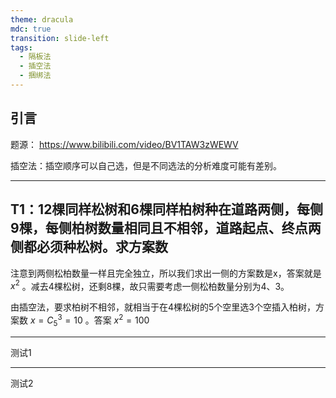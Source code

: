 ```yaml
---
theme: dracula
mdc: true
transition: slide-left
tags:
  - 隔板法
  - 插空法
  - 捆绑法
---
```


## 引言

题源： https://www.bilibili.com/video/BV1TAW3zWEWV

插空法：插空顺序可以自己选，但是不同选法的分析难度可能有差别。

<script setup>
import { onMounted } from 'vue'
import { useNav } from '@slidev/client'

const { next } = useNav();
onMounted(() => setTimeout(next, 5000));
</script>

---

## T1：12棵同样松树和6棵同样柏树种在道路两侧，每侧9棵，每侧柏树数量相同且不相邻，道路起点、终点两侧都必须种松树。求方案数

注意到两侧松柏数量一样且完全独立，所以我们求出一侧的方案数是x，答案就是 $x^2$ 。减去4棵松树，还剩8棵，故只需要考虑一侧松柏数量分别为4、3。

由插空法，要求柏树不相邻，就相当于在4棵松树的5个空里选3个空插入柏树，方案数 $x = C_{5}^3 = 10$ 。答案 $x^2 = 100$

---

测试1

---

测试2
